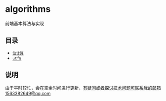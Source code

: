 # algorithms
前端基本算法与实现

## 目录

- [`位计算`]('./bitwise#readme)
- [`utf8`]('./utf8#readme) 

## 说明
由于平时较忙，会在空余时间进行更新，有疑问或者探讨技术问题可联系我的邮箱1563382649@qq.com